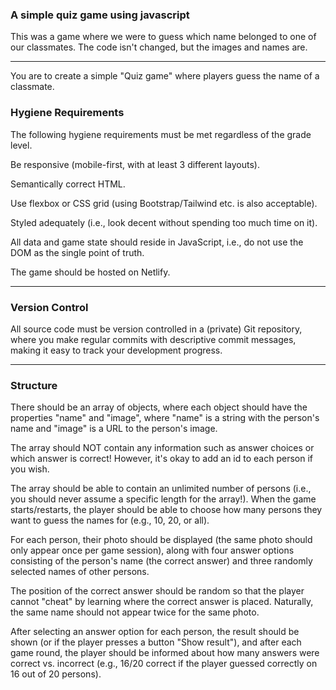 ### A simple quiz game using javascript  

This was a game where we were to guess which name belonged to one of our classmates. The code isn't changed, but the images and names are.  

----------------------------------------------------  

You are to create a simple "Quiz game" where players guess the name of a classmate.  

### Hygiene Requirements  

The following hygiene requirements must be met regardless of the grade level.  

Be responsive (mobile-first, with at least 3 different layouts).  
  
Semantically correct HTML.  
  
Use flexbox or CSS grid (using Bootstrap/Tailwind etc. is also acceptable).  
  
Styled adequately (i.e., look decent without spending too much time on it).  
  
All data and game state should reside in JavaScript, i.e., do not use the DOM as the single point of truth.  
  
The game should be hosted on Netlify.  

----------------------------------------------------  

### Version Control  

All source code must be version controlled in a (private) Git repository, where you make regular commits with descriptive commit messages, making it easy to track your development progress.  

----------------------------------------------------  

### Structure  

There should be an array of objects, where each object should have the properties "name" and "image", where "name" is a string with the person's name and "image" is a URL to the person's image.  
  
The array should NOT contain any information such as answer choices or which answer is correct! However, it's okay to add an id to each person if you wish.
  
The array should be able to contain an unlimited number of persons (i.e., you should never assume a specific length for the array!). When the game starts/restarts, the player should be able to choose how many persons they want to guess the names for (e.g., 10, 20, or all).  
  
For each person, their photo should be displayed (the same photo should only appear once per game session), along with four answer options consisting of the person's name (the correct answer) and three randomly selected names of other persons.  
  
The position of the correct answer should be random so that the player cannot "cheat" by learning where the correct answer is placed. Naturally, the same name should not appear twice for the same photo.  

After selecting an answer option for each person, the result should be shown (or if the player presses a button "Show result"), and after each game round, the player should be informed about how many answers were correct vs. incorrect (e.g., 16/20 correct if the player guessed correctly on 16 out of 20 persons).
